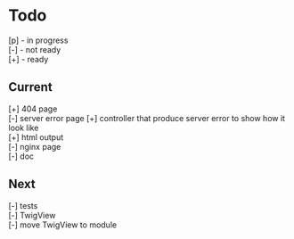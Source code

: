 # Todo

[p] - in progress  
[-] - not ready  
[+] - ready  

## Current

[+] 404 page  
[-] server error page
    [+] controller that produce server error to show how it look like  
    [+] html output  
    [-] nginx page  
    [-] doc  

## Next

[-] tests  
    [-] TwigView  
[-] move TwigView to module  
